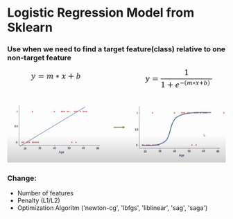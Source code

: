 # Logistic Regression Model from Sklearn

### Use when we need to find a target feature(class) relative to one non-target feature

![plot](./log_res.jpg)

### Change:

- Number of features
- Penalty (L1/L2)
- Optimization Algoritm ('newton-cg', 'lbfgs', 'liblinear', 'sag', 'saga')